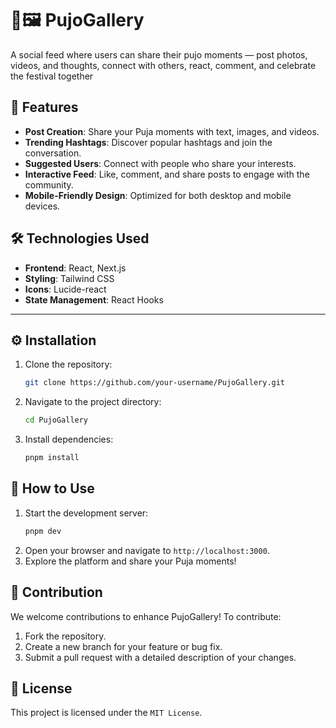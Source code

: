 # 🔱🖼️ PujoGallery

A social feed where users can share their pujo moments — post photos, videos, and thoughts, connect with others, react, comment, and celebrate the festival together

## 🌟 Features

- **Post Creation**: Share your Puja moments with text, images, and videos.
- **Trending Hashtags**: Discover popular hashtags and join the conversation.
- **Suggested Users**: Connect with people who share your interests.
- **Interactive Feed**: Like, comment, and share posts to engage with the community.
- **Mobile-Friendly Design**: Optimized for both desktop and mobile devices.

## 🛠️ Technologies Used

- **Frontend**: React, Next.js
- **Styling**: Tailwind CSS
- **Icons**: Lucide-react
- **State Management**: React Hooks

---

## ⚙️ Installation

1. Clone the repository:
   ```bash
   git clone https://github.com/your-username/PujoGallery.git
   ```
2. Navigate to the project directory:
   ```bash
   cd PujoGallery
   ```
3. Install dependencies:
   ```bash
   pnpm install
   ```

## 🚀 How to Use

1. Start the development server:
   ```bash
   pnpm dev
   ```
2. Open your browser and navigate to `http://localhost:3000`.
3. Explore the platform and share your Puja moments!

## 🤝 Contribution

We welcome contributions to enhance PujoGallery! To contribute:

1. Fork the repository.
2. Create a new branch for your feature or bug fix.
3. Submit a pull request with a detailed description of your changes.

## 📜 License

This project is licensed under the `MIT License`.